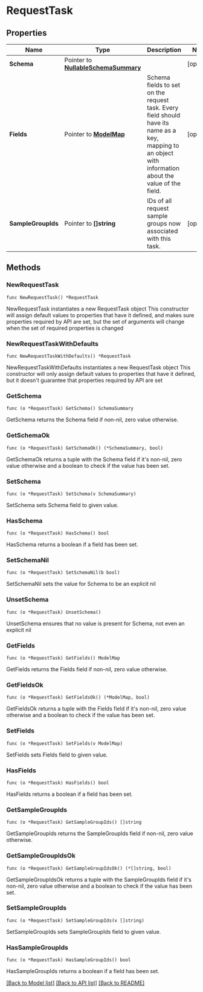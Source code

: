 # RequestTask

## Properties

Name | Type | Description | Notes
------------ | ------------- | ------------- | -------------
**Schema** | Pointer to [**NullableSchemaSummary**](SchemaSummary.md) |  | [optional] 
**Fields** | Pointer to [**ModelMap**](map.md) | Schema fields to set on the request task. Every field should have its name as a key, mapping to an object with information about the value of the field.  | [optional] 
**SampleGroupIds** | Pointer to **[]string** | IDs of all request sample groups now associated with this task. | [optional] 

## Methods

### NewRequestTask

`func NewRequestTask() *RequestTask`

NewRequestTask instantiates a new RequestTask object
This constructor will assign default values to properties that have it defined,
and makes sure properties required by API are set, but the set of arguments
will change when the set of required properties is changed

### NewRequestTaskWithDefaults

`func NewRequestTaskWithDefaults() *RequestTask`

NewRequestTaskWithDefaults instantiates a new RequestTask object
This constructor will only assign default values to properties that have it defined,
but it doesn't guarantee that properties required by API are set

### GetSchema

`func (o *RequestTask) GetSchema() SchemaSummary`

GetSchema returns the Schema field if non-nil, zero value otherwise.

### GetSchemaOk

`func (o *RequestTask) GetSchemaOk() (*SchemaSummary, bool)`

GetSchemaOk returns a tuple with the Schema field if it's non-nil, zero value otherwise
and a boolean to check if the value has been set.

### SetSchema

`func (o *RequestTask) SetSchema(v SchemaSummary)`

SetSchema sets Schema field to given value.

### HasSchema

`func (o *RequestTask) HasSchema() bool`

HasSchema returns a boolean if a field has been set.

### SetSchemaNil

`func (o *RequestTask) SetSchemaNil(b bool)`

 SetSchemaNil sets the value for Schema to be an explicit nil

### UnsetSchema
`func (o *RequestTask) UnsetSchema()`

UnsetSchema ensures that no value is present for Schema, not even an explicit nil
### GetFields

`func (o *RequestTask) GetFields() ModelMap`

GetFields returns the Fields field if non-nil, zero value otherwise.

### GetFieldsOk

`func (o *RequestTask) GetFieldsOk() (*ModelMap, bool)`

GetFieldsOk returns a tuple with the Fields field if it's non-nil, zero value otherwise
and a boolean to check if the value has been set.

### SetFields

`func (o *RequestTask) SetFields(v ModelMap)`

SetFields sets Fields field to given value.

### HasFields

`func (o *RequestTask) HasFields() bool`

HasFields returns a boolean if a field has been set.

### GetSampleGroupIds

`func (o *RequestTask) GetSampleGroupIds() []string`

GetSampleGroupIds returns the SampleGroupIds field if non-nil, zero value otherwise.

### GetSampleGroupIdsOk

`func (o *RequestTask) GetSampleGroupIdsOk() (*[]string, bool)`

GetSampleGroupIdsOk returns a tuple with the SampleGroupIds field if it's non-nil, zero value otherwise
and a boolean to check if the value has been set.

### SetSampleGroupIds

`func (o *RequestTask) SetSampleGroupIds(v []string)`

SetSampleGroupIds sets SampleGroupIds field to given value.

### HasSampleGroupIds

`func (o *RequestTask) HasSampleGroupIds() bool`

HasSampleGroupIds returns a boolean if a field has been set.


[[Back to Model list]](../README.md#documentation-for-models) [[Back to API list]](../README.md#documentation-for-api-endpoints) [[Back to README]](../README.md)


